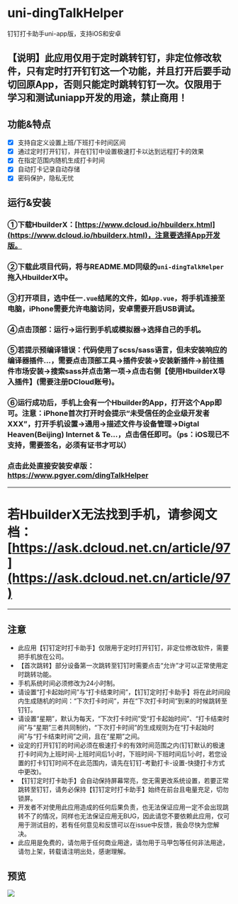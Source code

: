 # uni-dingTalkHelper
 钉钉打卡助手uni-app版，支持iOS和安卓
 
## 【说明】此应用仅用于定时跳转钉钉，非定位修改软件，只有定时打开钉钉这一个功能，并且打开后要手动切回原App，否则只能定时跳转钉钉一次。仅限用于学习和测试uniapp开发的用途，禁止商用！
 
## 功能&特点
- [x] 支持自定义设置上班/下班打卡时间区间
- [x] 通过定时打开钉钉，并在钉钉中设置极速打卡以达到远程打卡的效果
- [x] 在指定范围内随机生成打卡时间
- [x] 自动打卡记录自动存储
- [x] 密码保护，隐私无忧
 
 ## 运行&安装
 ### ①下载HbuilderX：[https://www.dcloud.io/hbuilderx.html](https://www.dcloud.io/hbuilderx.html)，注意要选择App开发版。
 ### ②下载此项目代码，将与README.MD同级的`uni-dingTalkHelper`拖入HbuilderX中。
 ### ③打开项目，选中任一`.vue`结尾的文件，如`App.vue`，将手机连接至电脑，iPhone需要允许电脑访问，安卓需要开启USB调试。
 ### ④点击顶部：运行->运行到手机或模拟器->选择自己的手机。
 ### ⑤若提示预编译错误：代码使用了scss/sass语言，但未安装响应的编译器插件...，需要点击顶部工具->插件安装->安装新插件->前往插件市场安装->搜索sass并点击第一项->点击右侧【使用HbuilderX导入插件】(需要注册DCloud账号)。
 ### ⑥运行成功后，手机上会有一个Hbuilder的App，打开这个App即可。注意：iPhone首次打开时会提示“未受信任的企业级开发者XXX”，打开手机设置->通用->描述文件与设备管理->Digtal Heaven(Beijing) Internet & Te...，点击信任即可。（ps：iOS现已不支持，需要签名，必须有证书才可以）

 ### 点击此处直接安装安卓版：https://www.pgyer.com/dingTalkHelper
 
 ***
 # 若HbuilderX无法找到手机，请参阅文档：[https://ask.dcloud.net.cn/article/97](https://ask.dcloud.net.cn/article/97)
 ***
 
 ## 注意
* 此应用【钉钉定时打卡助手】仅限用于定时打开钉钉，非定位修改软件，需要把手机放在公司。
* 【首次跳转】部分设备第一次跳转至钉钉时需要点击“允许”才可以正常使用定时跳转功能。
* 手机系统时间必须修改为24小时制。
* 请设置“打卡起始时间”与“打卡结束时间”，【钉钉定时打卡助手】将在此时间段内生成随机的时间：“下次打卡时间”，并在“下次打卡时间”到来的时候跳转至钉钉。
* 请设置“星期”，默认为每天，“下次打卡时间”受“打卡起始时间”、“打卡结束时间”与“星期”三者共同制约，“下次打卡时间”的生成规则为在“打卡起始时间”与“打卡结束时间”之间，且在“星期”之间。
* 设定的打开钉钉的时间必须在极速打卡的有效时间范围之内(钉钉默认的极速打卡时间为上班时间-上班时间后1小时，下班时间-下班时间后1小时，若您设置的打卡钉钉时间不在此范围内，请先在钉钉-考勤打卡-设置-快捷打卡方式中更改)。
* 【钉钉定时打卡助手】会自动保持屏幕常亮，您无需更改系统设置，若要正常跳转至钉钉，请务必保持【钉钉定时打卡助手】始终在前台且电量充足，切勿锁屏。
* 开发者不对使用此应用造成的任何后果负责，也无法保证应用一定不会出现跳转不了的情况，同样也无法保证应用无BUG，因此请您不要依赖此应用，仅可用于测试目的，若有任何意见和反馈可以在issue中反馈，我会尽快为您解决。
* 此应用是免费的，请勿用于任何商业用途，请勿用于马甲包等任何非法用途，请勿上架，转载请注明出处，感谢理解。



## 预览
<img src="http://www.zxlee.cn/OpenDingTalkHelperForiOSDemo1.gif"/>
 
 
